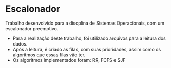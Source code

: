 # Escalonador
 Trabalho desenvolvido para a discplina de Sistemas Operacionais, com um escalonador preemptivo.
 - Para a realização deste trabalho, foi utilizado arquivos para a leitura dos dados. 
 - Após a leitura, é criado as filas, com suas prioridades, assim como os algoritmos que essas filas vão ter.
 - Os algoritmos implementados foram: RR, FCFS e SJF
